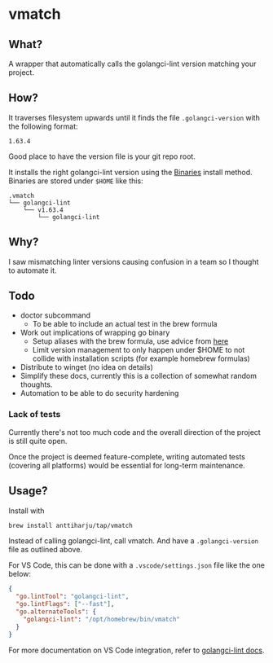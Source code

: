 # vmatch

## What?

A wrapper that automatically calls the golangci-lint version matching your project.

## How?

It traverses filesystem upwards until it finds the file `.golangci-version` with the following format:

```
1.63.4
```

Good place to have the version file is your git repo root.

It installs the right golangci-lint version using the [Binaries](https://golangci-lint.run/welcome/install/#binaries) install method. Binaries are stored under `$HOME` like this:

```
.vmatch
└── golangci-lint
    └── v1.63.4
        └── golangci-lint
```

## Why?

I saw mismatching linter versions causing confusion in a team so I thought to automate it.

## Todo

- doctor subcommand
  - To be able to include an actual test in the brew formula
- Work out implications of wrapping go binary
  - Setup aliases with the brew formula, use advice from [here](https://scriptingosx.com/2017/05/where-paths-come-from/)
  - Limit version management to only happen under $HOME to not collide with installation scripts (for example homebrew formulas)
- Distribute to winget (no idea on details)
- Simplify these docs, currently this is a collection of somewhat random thoughts.
- Automation to be able to do security hardening

### Lack of tests

Currently there's not too much code and the overall direction of the project is still quite open.

Once the project is deemed feature-complete, writing automated tests (covering all platforms) would be essential for long-term maintenance.

## Usage?

Install with

```sh
brew install anttiharju/tap/vmatch
```

Instead of calling golangci-lint, call vmatch. And have a `.golangci-version` file as outlined above.

For VS Code, this can be done with a `.vscode/settings.json` file like the one below:

```json
{
  "go.lintTool": "golangci-lint",
  "go.lintFlags": ["--fast"],
  "go.alternateTools": {
    "golangci-lint": "/opt/homebrew/bin/vmatch"
  }
}
```

For more documentation on VS Code integration, refer to [golangci-lint docs](https://golangci-lint.run/welcome/integrations/#go-for-visual-studio-code).
